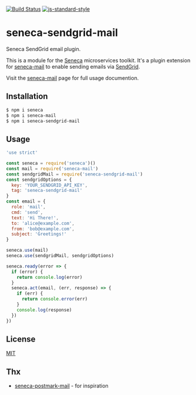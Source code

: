 [![Build Status](https://travis-ci.org/zrrrzzt/seneca-sendgrid-mail.svg?branch=master)](https://travis-ci.org/zrrrzzt/seneca-sendgrid-mail)
[![js-standard-style](https://img.shields.io/badge/code%20style-standard-brightgreen.svg?style=flat)](https://github.com/feross/standard)
# seneca-sendgrid-mail
Seneca SendGrid email plugin.

This is a module for the [Seneca](http://senecajs.org) microservices toolkit.
It's a plugin extension for [seneca-mail](https://github.com/rjrodger/seneca-mail) to enable sending emails via [SendGrid](https://sendgrid.com/).

Visit the [seneca-mail](https://github.com/rjrodger/seneca-mail) page for full usage documention.

## Installation

```sh
$ npm i seneca
$ npm i seneca-mail
$ npm i seneca-sendgrid-mail
```

## Usage

```JavaScript
'use strict'

const seneca = require('seneca')()
const mail = require('seneca-mail')
const sendgridMail = require('seneca-sendgrid-mail')
const sendgridOptions = {
  key: 'YOUR_SENDGRID_API_KEY',
  tag: 'seneca-sendgrid-mail'
}
const email = {
  role: 'mail',
  cmd: 'send',
  text: 'Hi There!',
  to: 'alice@example.com',
  from: 'bob@example.com',
  subject: 'Greetings!'
}

seneca.use(mail)
seneca.use(sendgridMail, sendgridOptions)

seneca.ready(error => {
  if (error) {
    return console.log(error)
  }
  seneca.act(email, (err, response) => {
    if (err) {
      return console.error(err)
    }
    console.log(response)
  })
})

```

## License
[MIT](LICENSE)

## Thx
- [seneca-postmark-mail](https://github.com/rjrodger/seneca-postmark-mail) - for inspiration